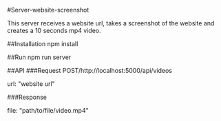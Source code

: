 #Server-website-screenshot

This server receives a website url, takes a screenshot of the website and creates a 10 seconds mp4 video.

##Installation
npm install

##Run
npm run server

##API
###Request
POST/http://localhost:5000/api/videos

url: "website url"

###Response

file: "path/to/file/video.mp4"
